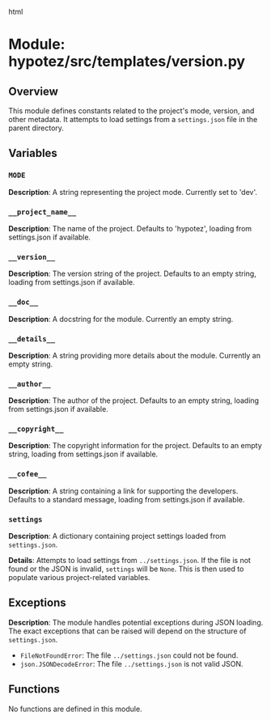 html
<h1>Module: hypotez/src/templates/version.py</h1>

<h2>Overview</h2>
<p>This module defines constants related to the project's mode, version, and other metadata. It attempts to load settings from a <code>settings.json</code> file in the parent directory.</p>

<h2>Variables</h2>

<h3><code>MODE</code></h3>

<p><strong>Description</strong>: A string representing the project mode. Currently set to 'dev'.</p>


<h3><code>__project_name__</code></h3>

<p><strong>Description</strong>: The name of the project. Defaults to 'hypotez', loading from settings.json if available.</p>


<h3><code>__version__</code></h3>

<p><strong>Description</strong>: The version string of the project. Defaults to an empty string, loading from settings.json if available.</p>


<h3><code>__doc__</code></h3>

<p><strong>Description</strong>: A docstring for the module. Currently an empty string.</p>


<h3><code>__details__</code></h3>

<p><strong>Description</strong>: A string providing more details about the module. Currently an empty string.</p>


<h3><code>__author__</code></h3>

<p><strong>Description</strong>: The author of the project. Defaults to an empty string, loading from settings.json if available.</p>


<h3><code>__copyright__</code></h3>

<p><strong>Description</strong>: The copyright information for the project. Defaults to an empty string, loading from settings.json if available.</p>


<h3><code>__cofee__</code></h3>

<p><strong>Description</strong>: A string containing a link for supporting the developers. Defaults to a standard message, loading from settings.json if available.</p>


<h3><code>settings</code></h3>

<p><strong>Description</strong>: A dictionary containing project settings loaded from <code>settings.json</code>.</p>

<p><strong>Details</strong>: Attempts to load settings from <code>../settings.json</code>. If the file is not found or the JSON is invalid, <code>settings</code> will be <code>None</code>. This is then used to populate various project-related variables.</p>


<h2>Exceptions</h2>

<p><strong>Description</strong>: The module handles potential exceptions during JSON loading. The exact exceptions that can be raised will depend on the structure of <code>settings.json</code>.</p>

<ul>
  <li><code>FileNotFoundError</code>: The file <code>../settings.json</code> could not be found.</li>
  <li><code>json.JSONDecodeError</code>: The file <code>../settings.json</code> is not valid JSON.</li>
</ul>


<h2>Functions</h2>

<p>No functions are defined in this module.</p>